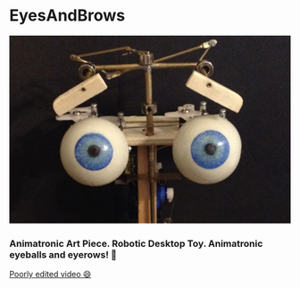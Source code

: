 # EyesAndBrows
![EyesAndBrows](EyesAndBrows.png)
### Animatronic Art Piece.  Robotic Desktop Toy.  Animatronic eyeballs and eyerows! 🤖

[Poorly edited video 😄](https://www.youtube.com/watch?v=YwRVqYJf5oo)
